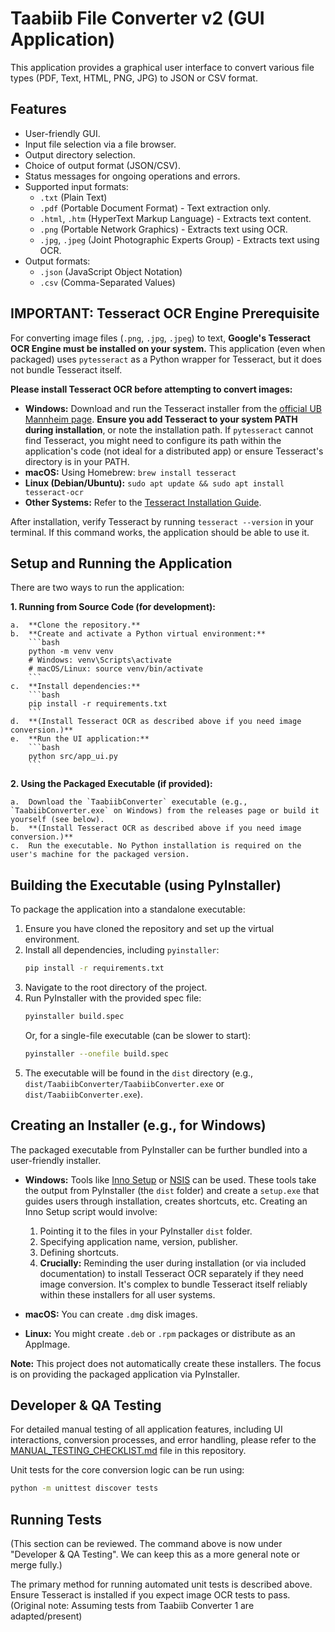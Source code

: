 # Taabiib File Converter v2 (GUI Application)

This application provides a graphical user interface to convert various file types (PDF, Text, HTML, PNG, JPG) to JSON or CSV format.

## Features

- User-friendly GUI.
- Input file selection via a file browser.
- Output directory selection.
- Choice of output format (JSON/CSV).
- Status messages for ongoing operations and errors.
- Supported input formats:
    - `.txt` (Plain Text)
    - `.pdf` (Portable Document Format) - Text extraction only.
    - `.html`, `.htm` (HyperText Markup Language) - Extracts text content.
    - `.png` (Portable Network Graphics) - Extracts text using OCR.
    - `.jpg`, `.jpeg` (Joint Photographic Experts Group) - Extracts text using OCR.
- Output formats:
    - `.json` (JavaScript Object Notation)
    - `.csv` (Comma-Separated Values)

## IMPORTANT: Tesseract OCR Engine Prerequisite

For converting image files (`.png`, `.jpg`, `.jpeg`) to text, **Google's Tesseract OCR Engine must be installed on your system.** This application (even when packaged) uses `pytesseract` as a Python wrapper for Tesseract, but it does not bundle Tesseract itself.

**Please install Tesseract OCR before attempting to convert images:**

-   **Windows:**
    Download and run the Tesseract installer from the [official UB Mannheim page](https://github.com/UB-Mannheim/tesseract/wiki). **Ensure you add Tesseract to your system PATH during installation**, or note the installation path. If `pytesseract` cannot find Tesseract, you might need to configure its path within the application's code (not ideal for a distributed app) or ensure Tesseract's directory is in your PATH.
-   **macOS:**
    Using Homebrew: `brew install tesseract`
-   **Linux (Debian/Ubuntu):**
    `sudo apt update && sudo apt install tesseract-ocr`
-   **Other Systems:** Refer to the [Tesseract Installation Guide](https://tesseract-ocr.github.io/tessdoc/Installation.html).

After installation, verify Tesseract by running `tesseract --version` in your terminal. If this command works, the application should be able to use it.

## Setup and Running the Application

There are two ways to run the application:

**1. Running from Source Code (for development):**

    a.  **Clone the repository.**
    b.  **Create and activate a Python virtual environment:**
        ```bash
        python -m venv venv
        # Windows: venv\Scripts\activate
        # macOS/Linux: source venv/bin/activate
        ```
    c.  **Install dependencies:**
        ```bash
        pip install -r requirements.txt
        ```
    d.  **(Install Tesseract OCR as described above if you need image conversion.)**
    e.  **Run the UI application:**
        ```bash
        python src/app_ui.py
        ```

**2. Using the Packaged Executable (if provided):**

    a.  Download the `TaabiibConverter` executable (e.g., `TaabiibConverter.exe` on Windows) from the releases page or build it yourself (see below).
    b.  **(Install Tesseract OCR as described above if you need image conversion.)**
    c.  Run the executable. No Python installation is required on the user's machine for the packaged version.

## Building the Executable (using PyInstaller)

To package the application into a standalone executable:

1.  Ensure you have cloned the repository and set up the virtual environment.
2.  Install all dependencies, including `pyinstaller`:
    ```bash
    pip install -r requirements.txt 
    ```
3.  Navigate to the root directory of the project.
4.  Run PyInstaller with the provided spec file:
    ```bash
    pyinstaller build.spec
    ```
    Or, for a single-file executable (can be slower to start):
    ```bash
    pyinstaller --onefile build.spec
    ```
5.  The executable will be found in the `dist` directory (e.g., `dist/TaabiibConverter/TaabiibConverter.exe` or `dist/TaabiibConverter.exe`).

## Creating an Installer (e.g., for Windows)

The packaged executable from PyInstaller can be further bundled into a user-friendly installer.

-   **Windows:** Tools like [Inno Setup](https://jrsoftware.org/isinfo.php) or [NSIS](https://nsis.sourceforge.io/Main_Page) can be used. These tools take the output from PyInstaller (the `dist` folder) and create a `setup.exe` that guides users through installation, creates shortcuts, etc. Creating an Inno Setup script would involve:
    1.  Pointing it to the files in your PyInstaller `dist` folder.
    2.  Specifying application name, version, publisher.
    3.  Defining shortcuts.
    4.  **Crucially:** Reminding the user during installation (or via included documentation) to install Tesseract OCR separately if they need image conversion. It's complex to bundle Tesseract itself reliably within these installers for all user systems.

-   **macOS:** You can create `.dmg` disk images.
-   **Linux:** You might create `.deb` or `.rpm` packages or distribute as an AppImage.

**Note:** This project does not automatically create these installers. The focus is on providing the packaged application via PyInstaller.

## Developer & QA Testing

For detailed manual testing of all application features, including UI interactions, conversion processes, and error handling, please refer to the [MANUAL_TESTING_CHECKLIST.md](MANUAL_TESTING_CHECKLIST.md) file in this repository.

Unit tests for the core conversion logic can be run using:
```bash
python -m unittest discover tests
```

## Running Tests

(This section can be reviewed. The command above is now under "Developer & QA Testing". We can keep this as a more general note or merge fully.)

The primary method for running automated unit tests is described above.
Ensure Tesseract is installed if you expect image OCR tests to pass.
(Original note: Assuming tests from Taabiib Converter 1 are adapted/present)
